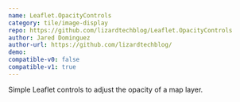 ```yaml
---
name: Leaflet.OpacityControls
category: tile/image-display
repo: https://github.com/lizardtechblog/Leaflet.OpacityControls
author: Jared Dominguez
author-url: https://github.com/lizardtechblog/
demo: 
compatible-v0: false
compatible-v1: true
---
```


Simple Leaflet controls to adjust the opacity of a map layer.
